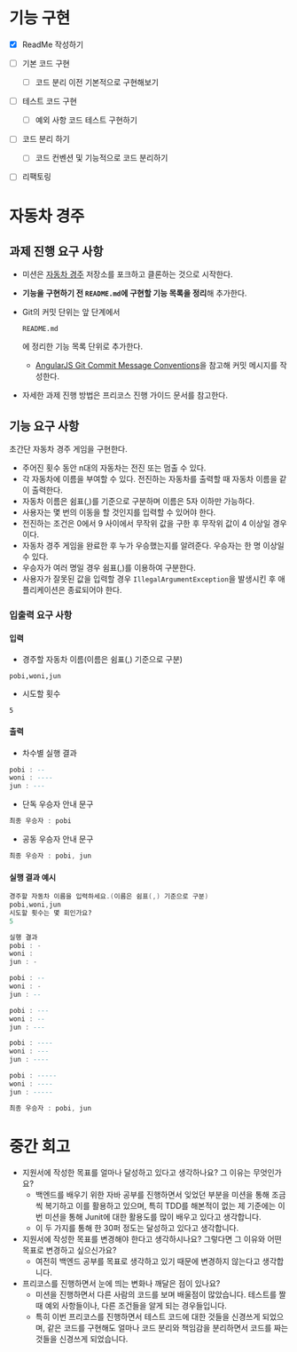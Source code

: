 # 기능 구현

- [x] ReadMe 작성하기

- [ ] 기본 코드 구현
  - [ ] 코드 분리 이전 기본적으로 구현해보기
- [ ] 테스트 코드 구현
  - [ ] 예외 사항 코드 테스트 구현하기
- [ ] 코드 분리 하기
  - [ ] 코드 컨벤션 및 기능적으로 코드 분리하기
- [ ] 리팩토링

# 자동차 경주

## 과제 진행 요구 사항

- 미션은 [자동차 경주](https://github.com/woowacourse-precourse/java-racingcar-7) 저장소를 포크하고 클론하는 것으로 시작한다.

- **기능을 구현하기 전 `README.md`에 구현할 기능 목록을 정리**해 추가한다.

- Git의 커밋 단위는 앞 단계에서

   

  ```
  README.md
  ```

  에 정리한 기능 목록 단위로 추가한다.

  - [AngularJS Git Commit Message Conventions](https://gist.github.com/stephenparish/9941e89d80e2bc58a153)을 참고해 커밋 메시지를 작성한다.

- 자세한 과제 진행 방법은 프리코스 진행 가이드 문서를 참고한다.

## 기능 요구 사항

초간단 자동차 경주 게임을 구현한다.

- 주어진 횟수 동안 n대의 자동차는 전진 또는 멈출 수 있다.
- 각 자동차에 이름을 부여할 수 있다. 전진하는 자동차를 출력할 때 자동차 이름을 같이 출력한다.
- 자동차 이름은 쉼표(,)를 기준으로 구분하며 이름은 5자 이하만 가능하다.
- 사용자는 몇 번의 이동을 할 것인지를 입력할 수 있어야 한다.
- 전진하는 조건은 0에서 9 사이에서 무작위 값을 구한 후 무작위 값이 4 이상일 경우이다.
- 자동차 경주 게임을 완료한 후 누가 우승했는지를 알려준다. 우승자는 한 명 이상일 수 있다.
- 우승자가 여러 명일 경우 쉼표(,)를 이용하여 구분한다.
- 사용자가 잘못된 값을 입력할 경우 `IllegalArgumentException`을 발생시킨 후 애플리케이션은 종료되어야 한다.

### 입출력 요구 사항

#### 입력

- 경주할 자동차 이름(이름은 쉼표(,) 기준으로 구분)

```autohotkey
pobi,woni,jun
```

- 시도할 횟수

```undefined
5
```

#### 출력

- 차수별 실행 결과

```ada
pobi : --
woni : ----
jun : ---
```

- 단독 우승자 안내 문구

```ada
최종 우승자 : pobi
```

- 공동 우승자 안내 문구

```ada
최종 우승자 : pobi, jun
```

#### 실행 결과 예시

```ada
경주할 자동차 이름을 입력하세요.(이름은 쉼표(,) 기준으로 구분)
pobi,woni,jun
시도할 횟수는 몇 회인가요?
5

실행 결과
pobi : -
woni : 
jun : -

pobi : --
woni : -
jun : --

pobi : ---
woni : --
jun : ---

pobi : ----
woni : ---
jun : ----

pobi : -----
woni : ----
jun : -----

최종 우승자 : pobi, jun
```



# 중간 회고

- 지원서에 작성한 목표를 얼마나 달성하고 있다고 생각하나요? 그 이유는 무엇인가요?
  - 백엔드를 배우기 위한 자바 공부를 진행하면서 잊었던 부분을 미션을 통해 조금씩 복기하고 이를 활용하고 있으며, 특히 TDD를 해본적이 없는 제 기준에는 이번 미션을 통해 Junit에 대한 활용도를 많이 배우고 있다고 생각합니다.
  - 이 두 가지를 통해 한 30퍼 정도는 달성하고 있다고 생각합니다.
- 지원서에 작성한 목표를 변경해야 한다고 생각하시나요? 그렇다면 그 이유와 어떤 목표로 변경하고 싶으신가요?
  - 여전히 백엔드 공부를 목표로 생각하고 있기 때문에 변경하지 않는다고 생각합니다.
- 프리코스를 진행하면서 눈에 띄는 변화나 깨달은 점이 있나요?
  - 미션을 진행하면서 다른 사람의 코드를 보며 배울점이 많았습니다. 테스트를 짤 때 예외 사항들이나, 다른 조건들을 알게 되는 경우들입니다.
  - 특히 이번 프리코스를 진행하면서 테스트 코드에 대한 것들을 신경쓰게 되었으며, 같은 코드를 구현해도 얼마나 코드 분리와 책임감을 분리하면서 코드를 짜는 것들을 신경쓰게 되었습니다.
